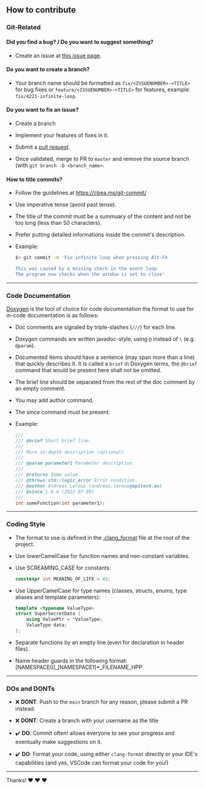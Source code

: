 ## How to contribute

### Git-Related

#### **Did you find a bug?** / **Do you want to suggest something?**

- Create an issue at [this issue page](https://github.com/AndreasLrx/DuckHunt/issues).

#### **Do you want to create a branch?**

- Your branch name should be formatted as `fix/<ISSUENUMBER>-<TITLE>` for bug fixes or `feature/<ISSUENUMBER>-<TITLE>` for features, example: `fix/4221-infinite-loop`.

#### **Do you want to fix an issue?**

- Create a branch

- Implement your features of fixes in it.

- Submit a [pull request](https://github.com/AndreasLrx/DuckHunt/pulls).

- Once validated, merge to PR to `master` and remove the source branch (with `git branch -D <branch_name>`.

#### **How to title commits?**

- Follow the guidelines at https://cbea.ms/git-commit/

- Use imperative tense (avoid past tense).

- The title of the commit must be a summuary of the content and not be too long (less than 50 characters).

- Prefer putting detailed informations inside the commit's description.

- Example:

  ```sh
  $> git commit -m 'Fix infinite loop when pressing Alt-F4

  This was caused by a missing check in the event loop
  The program now checks when the window is set to close'
  ```

---

### Code Documentation

[Doxygen](https://doxygen.nl/) is the tool of choice for code documentation the format to use for in-code documentation is as follows:

- Doc comments are signaled by triple-slashes (`///`) for each line.

- Doxygen commands are written javadoc-style, using `@` instead of `\` (e.g. `@param`).

- Documented items should have a sentence (may span more than a line) that quickly describes it.
  It is called a `brief` in Doxygen terms, the `@brief` command that would be present here shall not be omitted.

- The brief line should be separated from the rest of the doc comment by an empty comment.

- You may add author command.

- The since command must be present.

- Example:
  ```cpp
  ///
  /// @brief Short brief line.
  ///
  /// More in-depth description (optional)
  ///
  /// @param parameter1 Parameter description.
  ///
  /// @returns Some value
  /// @throws std::logic_error Error condition.
  /// @author Andreas Leroux (andreas.leroux@epitech.eu)
  /// @since 1.0.0 (2022-07-09)
  ///
  int someFunction(int parameter1);
  ```

---

### Coding Style

- The format to use is defined in the [.clang_format](https://github.com/AndreasLrx/DuckHunt/blob/main/.clang-format) file at the root of the project.

- Use lowerCamelCase for function names and non-constant variables.

- Use SCREAMING_CASE for constants:
  ```cpp
  constexpr int MEANING_OF_LIFE = 42;
  ```
- Use UpperCamelCase for type names (classes, structs, enums, type aliases and template parameters):

  ```cpp
  template <typename ValueType>
  struct SuperSecretData {
      using ValuePtr = *ValueType;
      ValueType data;
  };
  ```

- Separate functions by an empty line (even for declaration in header files).

- Name header guards in the following format: [NAMESPACE0]\_[NAMESPACE1]\*\_FILENAME_HPP

---

### **DOs and DONTs**

- :x: **DONT**: Push to the `main` branch for any reason, please submit a PR instead.

- :x: **DONT**: Create a branch with your username as the title

- :heavy_check_mark: **DO**: Commit often! allows everyone to see your progress and eventually make suggestions on it.

- :heavy_check_mark: **DO**: Format your code, using either `clang-format` directly or your IDE's capabilities (and yes, VSCode can format your code for you!)

---

Thanks! :heart: :heart: :heart:
